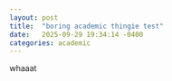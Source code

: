 ```yaml
---
layout: post
title:  "boring academic thingie test"
date:   2025-09-29 19:34:14 -0400
categories: academic
---
```

whaaat